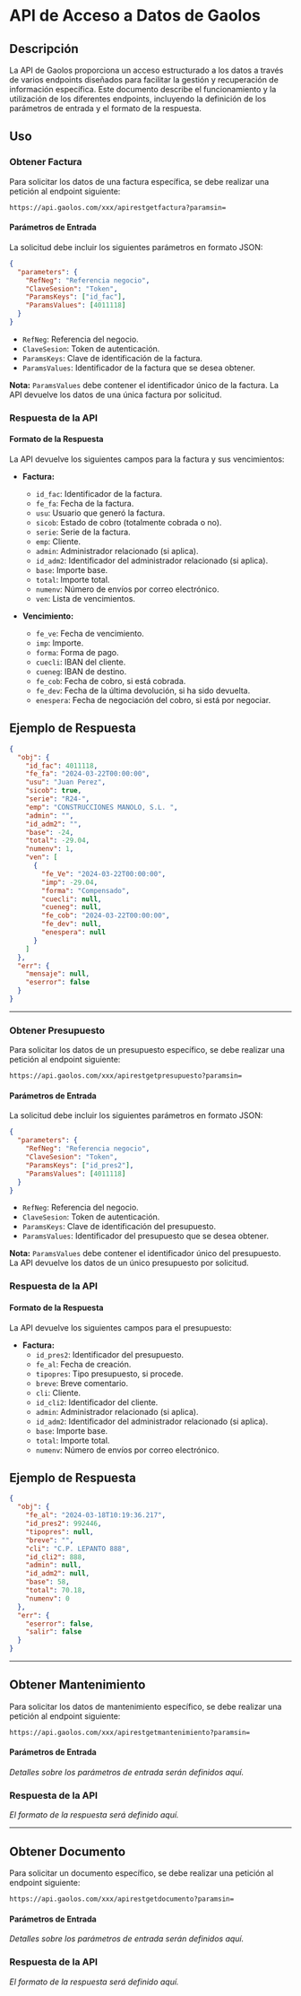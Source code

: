 
# API de Acceso a Datos de Gaolos

## Descripción
La API de Gaolos proporciona un acceso estructurado a los datos a través de varios endpoints diseñados para facilitar la gestión y recuperación de información específica. Este documento describe el funcionamiento y la utilización de los diferentes endpoints, incluyendo la definición de los parámetros de entrada y el formato de la respuesta.

## Uso

### Obtener Factura
Para solicitar los datos de una factura específica, se debe realizar una petición al endpoint siguiente:

```
https://api.gaolos.com/xxx/apirestgetfactura?paramsin=
```

#### Parámetros de Entrada
La solicitud debe incluir los siguientes parámetros en formato JSON:

```json
{
  "parameters": {
    "RefNeg": "Referencia negocio",
    "ClaveSesion": "Token",
    "ParamsKeys": ["id_fac"],
    "ParamsValues": [4011118]
  }
}
```

- `RefNeg`: Referencia del negocio.
- `ClaveSesion`: Token de autenticación.
- `ParamsKeys`: Clave de identificación de la factura.
- `ParamsValues`: Identificador de la factura que se desea obtener.

**Nota:** `ParamsValues` debe contener el identificador único de la factura. La API devuelve los datos de una única factura por solicitud.

### Respuesta de la API

#### Formato de la Respuesta
La API devuelve los siguientes campos para la factura y sus vencimientos:

- **Factura:**
  - `id_fac`: Identificador de la factura.
  - `fe_fa`: Fecha de la factura.
  - `usu`: Usuario que generó la factura.
  - `sicob`: Estado de cobro (totalmente cobrada o no).
  - `serie`: Serie de la factura.
  - `emp`: Cliente.
  - `admin`: Administrador relacionado (si aplica).
  - `id_adm2`: Identificador del administrador relacionado (si aplica).
  - `base`: Importe base.
  - `total`: Importe total.
  - `numenv`: Número de envíos por correo electrónico.
  - `ven`: Lista de vencimientos.

- **Vencimiento:**
  - `fe_ve`: Fecha de vencimiento.
  - `imp`: Importe.
  - `forma`: Forma de pago.
  - `cuecli`: IBAN del cliente.
  - `cueneg`: IBAN de destino.
  - `fe_cob`: Fecha de cobro, si está cobrada.
  - `fe_dev`: Fecha de la última devolución, si ha sido devuelta.
  - `enespera`: Fecha de negociación del cobro, si está por negociar.

## Ejemplo de Respuesta

```json
{
  "obj": {
    "id_fac": 4011118,
    "fe_fa": "2024-03-22T00:00:00",
    "usu": "Juan Perez",
    "sicob": true,
    "serie": "R24-",
    "emp": "CONSTRUCCIONES MANOLO, S.L. ",
    "admin": "",
    "id_adm2": "",
    "base": -24,
    "total": -29.04,
    "numenv": 1,
    "ven": [
      {
        "fe_Ve": "2024-03-22T00:00:00",
        "imp": -29.04,
        "forma": "Compensado",
        "cuecli": null,
        "cueneg": null,
        "fe_cob": "2024-03-22T00:00:00",
        "fe_dev": null,
        "enespera": null
      }
    ]
  },
  "err": {
    "mensaje": null,
    "eserror": false
  }
}
```

---


### Obtener Presupuesto
Para solicitar los datos de un presupuesto específico, se debe realizar una petición al endpoint siguiente:

```
https://api.gaolos.com/xxx/apirestgetpresupuesto?paramsin=
```

#### Parámetros de Entrada
La solicitud debe incluir los siguientes parámetros en formato JSON:

```json
{
  "parameters": {
    "RefNeg": "Referencia negocio",
    "ClaveSesion": "Token",
    "ParamsKeys": ["id_pres2"],
    "ParamsValues": [4011118]
  }
}
```

- `RefNeg`: Referencia del negocio.
- `ClaveSesion`: Token de autenticación.
- `ParamsKeys`: Clave de identificación del presupuesto.
- `ParamsValues`: Identificador del presupuesto que se desea obtener.

**Nota:** `ParamsValues` debe contener el identificador único del presupuesto. La API devuelve los datos de un único presupuesto por solicitud.

### Respuesta de la API

#### Formato de la Respuesta
La API devuelve los siguientes campos para el presupuesto:

- **Factura:**
  - `id_pres2`: Identificador del presupuesto.
  - `fe_al`: Fecha de creación.
  - `tipopres`: Tipo presupuesto, si procede.
  - `breve`: Breve comentario.
  - `cli`: Cliente.
  - `id_cli2`: Identificador del cliente.
  - `admin`: Administrador relacionado (si aplica).
  - `id_adm2`: Identificador del administrador relacionado (si aplica).
  - `base`: Importe base.
  - `total`: Importe total.
  - `numenv`: Número de envíos por correo electrónico.

## Ejemplo de Respuesta

```json
{
  "obj": {
    "fe_al": "2024-03-18T10:19:36.217",
    "id_pres2": 992446,
    "tipopres": null,
    "breve": "",
    "cli": "C.P. LEPANTO 888",
    "id_cli2": 888,
    "admin": null,
    "id_adm2": null,
    "base": 58,
    "total": 70.18,
    "numenv": 0
  },
  "err": {
    "eserror": false,
    "salir": false
  }
}
```

---

## Obtener Mantenimiento
Para solicitar los datos de mantenimiento específico, se debe realizar una petición al endpoint siguiente:

```
https://api.gaolos.com/xxx/apirestgetmantenimiento?paramsin=
```

#### Parámetros de Entrada
*Detalles sobre los parámetros de entrada serán definidos aquí.*

### Respuesta de la API
*El formato de la respuesta será definido aquí.*

---

## Obtener Documento
Para solicitar un documento específico, se debe realizar una petición al endpoint siguiente:

```
https://api.gaolos.com/xxx/apirestgetdocumento?paramsin=
```

#### Parámetros de Entrada
*Detalles sobre los parámetros de entrada serán definidos aquí.*

### Respuesta de la API
*El formato de la respuesta será definido aquí.*
